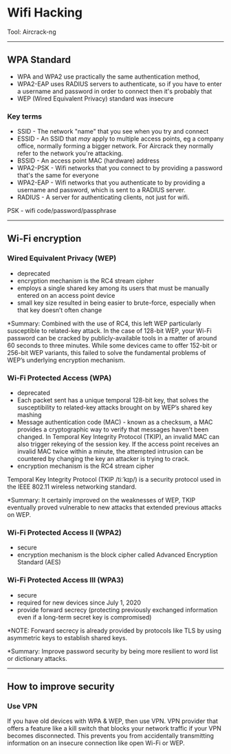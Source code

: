# Wifi Hacking

Tool: Aircrack-ng

---
## WPA Standard

* WPA and WPA2 use practically the same authentication method,
* WPA2-EAP uses RADIUS servers to authenticate, so if you have to enter a username and password in order to connect then it's probably that
* WEP (Wired Equivalent Privacy) standard was insecure

### Key terms

* SSID - The network "name" that you see when you try and connect
* ESSID - An SSID that *may* apply to multiple access points, eg a company office, normally forming a bigger network. For Aircrack they normally refer to the network you're attacking.
* BSSID - An access point MAC (hardware) address
* WPA2-PSK - Wifi networks that you connect to by providing a password that's the same for everyone
* WPA2-EAP - Wifi networks that you authenticate to by providing a username and password, which is sent to a RADIUS server.
* RADIUS - A server for authenticating clients, not just for wifi.

PSK - wifi code/password/passphrase

---
## Wi-Fi encryption

### Wired Equivalent Privacy (WEP)
* deprecated
* encryption mechanism is the RC4 stream cipher
* employs a single shared key among its users that must be manually entered on an access point device
* small key size resulted in being easier to brute-force, especially when that key doesn’t often change

*Summary: Combined with the use of RC4, this left WEP particularly susceptible to related-key attack. In the case of 128-bit WEP, 
your Wi-Fi password can be cracked by publicly-available tools in a matter of around 60 seconds to three minutes.
While some devices came to offer 152-bit or 256-bit WEP variants, this failed to solve the fundamental problems of WEP’s underlying encryption mechanism.

### Wi-Fi Protected Access (WPA)
* deprecated
* Each packet sent has a unique temporal 128-bit key, that solves the susceptibility to related-key attacks brought on by WEP’s shared key mashing
* Message authentication code (MAC) - known as a checksum, a MAC provides a cryptographic way to verify that messages haven’t been changed.
In Temporal Key Integrity Protocol (TKIP), an invalid MAC can also trigger rekeying of the session key. If the access point receives an invalid MAC twice within a minute, 
the attempted intrusion can be countered by changing the key an attacker is trying to crack.
* encryption mechanism is the RC4 stream cipher

Temporal Key Integrity Protocol (TKIP /tiːˈkɪp/) is a security protocol used in the IEEE 802.11 wireless networking standard.

*Summary: It certainly improved on the weaknesses of WEP, TKIP eventually proved vulnerable to new attacks that extended previous attacks on WEP.

### Wi-Fi Protected Access II (WPA2)
* secure
* encryption mechanism is the block cipher called Advanced Encryption Standard (AES) 


### Wi-Fi Protected Access III (WPA3)
* secure
* required for new devices since July 1, 2020
* provide forward secrecy (protecting previously exchanged information even if a long-term secret key is compromised)

*NOTE: Forward secrecy is already provided by protocols like TLS by using asymmetric keys to establish shared keys.

*Summary: Improve password security by being more resilient to word list or dictionary attacks.

---
## How to improve security

### Use VPN
If you have old devices with WPA & WEP, then use VPN.
VPN provider that offers a feature like a kill switch that blocks your network traffic if your VPN becomes disconnected. 
This prevents you from accidentally transmitting information on an insecure connection like open Wi-Fi or WEP.



